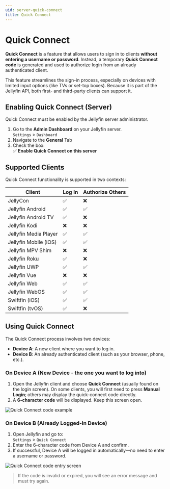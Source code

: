 ```yaml
---
uid: server-quick-connect
title: Quick Connect
---
```


# Quick Connect

**Quick Connect** is a feature that allows users to sign in to clients **without entering a username or password**. Instead, a temporary **Quick Connect code** is generated and used to authorize login from an already authenticated client.

This feature streamlines the sign-in process, especially on devices with limited input options (like TVs or set-top boxes). Because it is part of the Jellyfin API, both first- and third-party clients can support it.

## Enabling Quick Connect (Server)

Quick Connect must be enabled by the Jellyfin server administrator.

1. Go to the **Admin Dashboard** on your Jellyfin server. <br/>
    `Settings` > `Dashboard`
2. Navigate to the **General** Tab
3. Check the box:  
   ✅ **Enable Quick Connect on this server**

## Supported Clients

Quick Connect functionality is supported in two contexts:

| Client               | Log In | Authorize Others |
|----------------------|--------|------------------|
| JellyCon             | ✅     | ❌               |
| Jellyfin Android     | ✅     | ✅               |
| Jellyfin Android TV  | ✅     | ❌               |
| Jellyfin Kodi        | ❌     | ❌               |
| Jellyfin Media Player| ✅     | ✅               |
| Jellyfin Mobile (iOS)| ✅     | ✅               |
| Jellyfin MPV Shim    | ❌     | ❌               |
| Jellyfin Roku        | ✅     | ❌               |
| Jellyfin UWP         | ✅     | ✅               |
| Jellyfin Vue         | ❌     | ❌               |
| Jellyfin Web         | ✅     | ✅               |
| Jellyfin WebOS       | ✅     | ✅               |
| Swiftfin (iOS)       | ✅     | ✅               |
| Swiftfin (tvOS)      | ✅     | ❌               |

## Using Quick Connect

The Quick Connect process involves two devices:

- **Device A**: A new client where you want to log in.
- **Device B**: An already authenticated client (such as your browser, phone, etc.).

### On Device A (New Device - the one you want to log into)

1. Open the Jellyfin client and choose **Quick Connect** (usually found on the login screen).
    On some clients, you will first need to press **Manual Login**; others may display the quick-connect code directly.
2. A **6-character code** will be displayed. Keep this screen open.

![Quick Connect code example](/images/docs/server/quick-connect/QuickConnectCode.png)

### On Device B (Already Logged-In Device)

1. Open Jellyfin and go to:  
   `Settings` > `Quick Connect`
2. Enter the 6-character code from Device A and confirm.
3. If successful, Device A will be logged in automatically—no need to enter a username or password.

![Quick Connect code entry screen](/images/docs/server/quick-connect/QuickConnectEntry.png)

> If the code is invalid or expired, you will see an error message and must try again.
